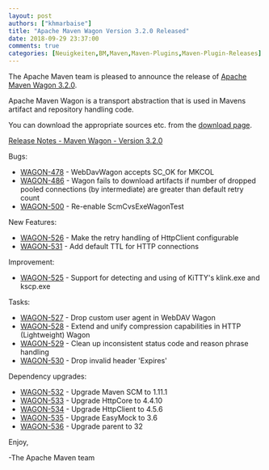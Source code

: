 ```yaml
---
layout: post
authors: ["khmarbaise"]
title: "Apache Maven Wagon Version 3.2.0 Released"
date: 2018-09-29 23:37:00
comments: true
categories: [Neuigkeiten,BM,Maven,Maven-Plugins,Maven-Plugin-Releases]
---
```

The Apache Maven team is pleased to announce the release of 
[Apache Maven Wagon 3.2.0](https://maven.apache.org/wagon/).

Apache Maven Wagon is a transport abstraction that is used in Mavens
artifact and repository handling code.

You can download the appropriate sources etc. from the [download page](https://maven.apache.org/wagon/download.cgi).

<!-- more -->

[Release Notes - Maven Wagon - Version 3.2.0](https://issues.apache.org/jira/secure/ReleaseNote.jspa?projectId=12318122&version=12343926)

Bugs:

 * [WAGON-478](https://issues.apache.org/jira/browse/WAGON-478) - WebDavWagon accepts SC_OK for MKCOL
 * [WAGON-486](https://issues.apache.org/jira/browse/WAGON-486) - Wagon fails to download artifacts if number of dropped pooled connections (by intermediate) are greater than default retry count
 * [WAGON-500](https://issues.apache.org/jira/browse/WAGON-500) - Re-enable ScmCvsExeWagonTest

New Features:

 * [WAGON-526](https://issues.apache.org/jira/browse/WAGON-526) - Make the retry handling of HttpClient configurable
 * [WAGON-531](https://issues.apache.org/jira/browse/WAGON-531) - Add default TTL for HTTP connections

Improvement:

 * [WAGON-525](https://issues.apache.org/jira/browse/WAGON-525) - Support for detecting and using of KiTTY's klink.exe and kscp.exe

Tasks:

 * [WAGON-527](https://issues.apache.org/jira/browse/WAGON-527) - Drop custom user agent in WebDAV Wagon
 * [WAGON-528](https://issues.apache.org/jira/browse/WAGON-528) - Extend and unify compression capabilities in HTTP (Lightweight) Wagon
 * [WAGON-529](https://issues.apache.org/jira/browse/WAGON-529) - Clean up inconsistent status code and reason phrase handling
 * [WAGON-530](https://issues.apache.org/jira/browse/WAGON-530) - Drop invalid header 'Expires'

Dependency upgrades:

 * [WAGON-532](https://issues.apache.org/jira/browse/WAGON-532) - Upgrade Maven SCM to 1.11.1
 * [WAGON-533](https://issues.apache.org/jira/browse/WAGON-533) - Upgrade HttpCore to 4.4.10
 * [WAGON-534](https://issues.apache.org/jira/browse/WAGON-534) - Upgrade HttpClient to 4.5.6
 * [WAGON-535](https://issues.apache.org/jira/browse/WAGON-535) - Upgrade EasyMock to 3.6
 * [WAGON-536](https://issues.apache.org/jira/browse/WAGON-536) - Upgrade parent to 32

Enjoy,

-The Apache Maven team

